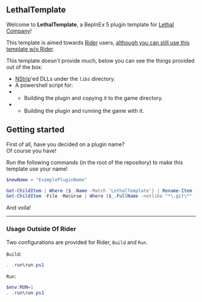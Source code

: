 ﻿## LethalTemplate

Welcome to **LethalTemplate**, a BepInEx 5 plugin template for [Lethal Company](https://store.steampowered.com/app/1966720/Lethal_Company/)!

This template is aimed towards [Rider](https://www.jetbrains.com/rider/) users, [although you can still use this template w/o Rider](#usage-outside-of-rider).

This template doesn't provide much, below you can see the things provided out of the box:

- [NStrip](https://github.com/bbepis/NStrip)'ed DLLs under the `libs` directory. 
- A powershell script for:
- - Building the plugin and copying it to the game directory.
- - Building the plugin and running the game with it.

## Getting started

First of all, have you decided on a plugin name? </br>
Of course you have!

Run the following commands (in the root of the repository) to make this template use your name!
```powershell
$newName = "ExamplePluginName"

Get-ChildItem | Where {$_.Name -Match 'LethalTemplate'} | Rename-Item -NewName {$_.name -replace 'LethalTemplate', $newName }
Get-ChildItem -File -Recurse | Where {$_.FullName -notlike "*\.git\*" -and $_.FullName -notlike "*\bin\*" -and $_.FullName -notlike "*\obj\*" -and $_.Name -notlike "*.dll"} | ForEach { (Get-Content -Path $_.FullName -Raw) -replace 'LethalTemplate',$newName | Out-File -FilePath $_.FullName }
```

And voila!

---
### Usage Outside Of Rider

Two configurations are provided for Rider, `Build` and `Run`.

`Build`:
```powershell
. .run\run.ps1
```

`Run`:
```powershell
$env:RUN=1
. .run\run.ps1
```
